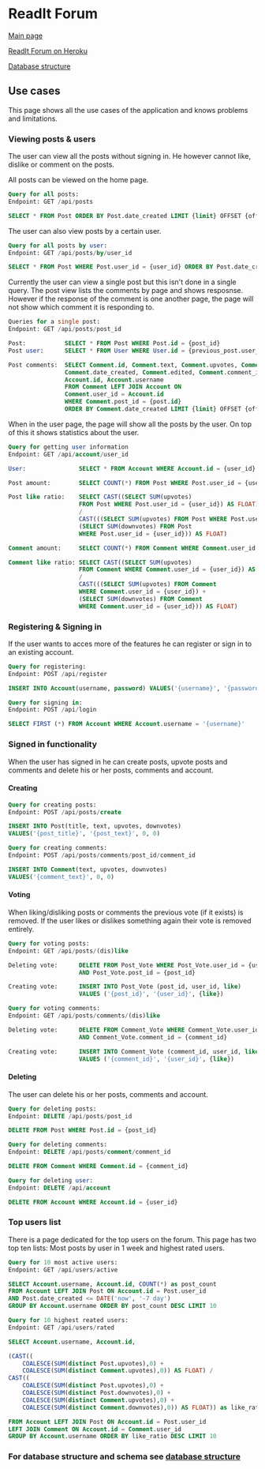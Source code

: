 # ReadIt Forum
[Main page](https://github.com/porrasm/tsoha-2019)

[ReadIt Forum on Heroku](https://readit-forum.herokuapp.com/)

[Database structure](https://github.com/porrasm/tsoha-2019/blob/master/documentation/database.md)

## Use cases

This page shows all the use cases of the application and knows problems and limitations.

### Viewing posts & users

The user can view all the posts without signing in. He however cannot like, dislike or comment on the posts.

All posts can be viewed on the home page. 

```sql
Query for all posts:
Endpoint: GET /api/posts

SELECT * FROM Post ORDER BY Post.date_created LIMIT {limit} OFFSET {offset}
```

The user can also view posts by a certain user.

```sql
Query for all posts by user:
Endpoint: GET /api/posts/by/user_id

SELECT * FROM Post WHERE Post.user_id = {user_id} ORDER BY Post.date_created LIMIT {limit} OFFSET {offset}
```

Currently the user can view a single post but this isn't done in a single query. The post view lists the comments by page and shows resposnse. However if the response of the comment is one another page, the page will not show which comment it is responding to.
```sql
Queries for a single post:
Endpoint: GET /api/posts/post_id

Post:           SELECT * FROM Post WHERE Post.id = {post_id}
Post user:      SELECT * FROM User WHERE User.id = {previous_post.user_id}

Post comments:  SELECT Comment.id, Comment.text, Comment.upvotes, Comment.downvotes,
                Comment.date_created, Comment.edited, Comment.comment_id, 
                Account.id, Account.username 
                FROM Comment LEFT JOIN Account ON
                Comment.user_id = Account.id
                WHERE Comment.post_id = {post.id}
                ORDER BY Comment.date_created LIMIT {limit} OFFSET {offset}
```

When in the user page, the page will show all the posts by the user. On top of this it shows statistics about the user.

```sql
Query for getting user information
Endpoint: GET /api/account/user_id

User:               SELECT * FROM Account WHERE Account.id = {user_id}

Post amount:        SELECT COUNT(*) FROM Post WHERE Post.user_id = {user_id}

Post like ratio:    SELECT CAST((SELECT SUM(upvotes) 
                    FROM Post WHERE Post.user_id = {user_id}) AS FLOAT) 
                    / 
                    CAST(((SELECT SUM(upvotes) FROM Post WHERE Post.user_id = {user_id}) + 
                    (SELECT SUM(downvotes) FROM Post 
                    WHERE Post.user_id = {user_id})) AS FLOAT)

Comment amount:     SELECT COUNT(*) FROM Comment WHERE Comment.user_id = {user_id}

Comment like ratio: SELECT CAST((SELECT SUM(upvotes) 
                    FROM Comment WHERE Comment.user_id = {user_id}) AS FLOAT) 
                    / 
                    CAST(((SELECT SUM(upvotes) FROM Comment 
                    WHERE Comment.user_id = {user_id}) + 
                    (SELECT SUM(downvotes) FROM Comment 
                    WHERE Comment.user_id = {user_id})) AS FLOAT)
```

### Registering & Signing in

If the user wants to acces more of the features he can register or sign in to an existing account.

```sql
Query for registering:
Endpoint: POST /api/register

INSERT INTO Account(username, password) VALUES('{username}', '{password}')
```

```sql
Query for signing in:
Endpoint: POST /api/login

SELECT FIRST (*) FROM Account WHERE Account.username = '{username}'
```

### Signed in functionality

When the user has signed in he can create posts, upvote posts and comments and delete his or her posts, comments and account.

#### Creating
```sql
Query for creating posts:
Endpoint: POST /api/posts/create

INSERT INTO Post(title, text, upvotes, downvotes) 
VALUES('{post_title}', '{post_text}', 0, 0)
```
```sql
Query for creating comments:
Endpoint: POST /api/posts/comments/post_id/comment_id

INSERT INTO Comment(text, upvotes, downvotes) 
VALUES('{comment_text}', 0, 0)
```
#### Voting
When liking/disliking posts or comments the previous vote (if it exists) is removed. If the user likes or dislikes something again their vote is removed entirely.
```sql
Query for voting posts:
Endpoint: GET /api/posts/(dis)like

Deleting vote:      DELETE FROM Post_Vote WHERE Post_Vote.user_id = {user_id} 
                    AND Post_Vote.post_id = {post_id}

Creating vote:      INSERT INTO Post_Vote (post_id, user_id, like)
                    VALUES ('{post_id}', '{user_id}', {like})
```
```sql
Query for voting comments:
Endpoint: GET /api/posts/comments/(dis)like

Deleting vote:      DELETE FROM Comment_Vote WHERE Comment_Vote.user_id = {user_id} 
                    AND Comment_Vote.comment_id = {comment_id}

Creating vote:      INSERT INTO Comment_Vote (comment_id, user_id, like)
                    VALUES ('{comment_id}', '{user_id}', {like})
```
#### Deleting

The user can delete his or her posts, comments and account.

```sql
Query for deleting posts:
Endpoint: DELETE /api/posts/post_id

DELETE FROM Post WHERE Post.id = {post_id}
```

```sql
Query for deleting comments:
Endpoint: DELETE /api/posts/comment/comment_id

DELETE FROM Comment WHERE Comment.id = {comment_id}
```

```sql
Query for deleting user:
Endpoint: DELETE /api/account

DELETE FROM Account WHERE Account.id = {user_id}
```

### Top users list

There is a page dedicated for the top users on the forum. This page has two top ten lists: Most posts by user in 1 week and highest rated users.

```sql
Query for 10 most active users:
Endpoint: GET /api/users/active

SELECT Account.username, Account.id, COUNT(*) as post_count
FROM Account LEFT JOIN Post ON Account.id = Post.user_id
AND Post.date_created <= DATE('now', '-7 day')
GROUP BY Account.username ORDER BY post_count DESC LIMIT 10
```
```sql
Query for 10 highest reated users:
Endpoint: GET /api/users/rated

SELECT Account.username, Account.id, 

(CAST((
    COALESCE(SUM(distinct Post.upvotes),0) + 
    COALESCE(SUM(distinct Comment.upvotes),0)) AS FLOAT) / 
CAST((
    COALESCE(SUM(distinct Post.upvotes),0) + 
    COALESCE(SUM(distinct Post.downvotes),0) + 
    COALESCE(SUM(distinct Comment.upvotes),0) + 
    COALESCE(SUM(distinct Comment.downvotes),0)) AS FLOAT)) as like_ratio

FROM Account LEFT JOIN Post ON Account.id = Post.user_id
LEFT JOIN Comment ON Account.id = Comment.user_id
GROUP BY Account.username ORDER BY like_ratio DESC LIMIT 10
```

### For database structure and schema see [database structure](https://github.com/porrasm/tsoha-2019/blob/master/documentation/database.md)